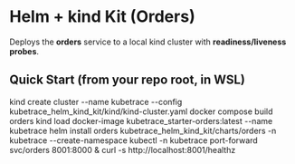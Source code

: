 # Helm + kind Kit (Orders)

Deploys the **orders** service to a local kind cluster with **readiness/liveness probes**.

## Quick Start (from your repo root, in WSL)
kind create cluster --name kubetrace --config kubetrace_helm_kind_kit/kind/kind-cluster.yaml
docker compose build orders
kind load docker-image kubetrace_starter-orders:latest --name kubetrace
helm install orders kubetrace_helm_kind_kit/charts/orders -n kubetrace --create-namespace
kubectl -n kubetrace port-forward svc/orders 8001:8000 &
curl -s http://localhost:8001/healthz
